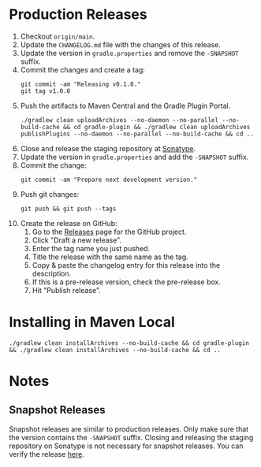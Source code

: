 # Production Releases

1. Checkout `origin/main`.
1. Update the `CHANGELOG.md` file with the changes of this release.
1. Update the version in `gradle.properties` and remove the `-SNAPSHOT` suffix.
1. Commit the changes and create a tag:
   ```
   git commit -am "Releasing v0.1.0."
   git tag v1.0.0
   ```
1. Push the artifacts to Maven Central and the Gradle Plugin Portal.
   ```
   ./gradlew clean uploadArchives --no-daemon --no-parallel --no-build-cache && cd gradle-plugin && ./gradlew clean uploadArchives publishPlugins --no-daemon --no-parallel --no-build-cache && cd ..
   ```
1. Close and release the staging repository at [Sonatype](https://oss.sonatype.org).
1. Update the version in `gradle.properties` and add the `-SNAPSHOT` suffix.
1. Commit the change:
   ```
   git commit -am "Prepare next development version."
   ```
1. Push git changes:
   ```
   git push && git push --tags
   ```
1. Create the release on GitHub:
   1. Go to the [Releases](https://github.com/square/anvil/releases) page for the GitHub project.
   1. Click "Draft a new release".
   1. Enter the tag name you just pushed.
   1. Title the release with the same name as the tag.
   1. Copy & paste the changelog entry for this release into the description.
   1. If this is a pre-release version, check the pre-release box.
   1. Hit "Publish release".

# Installing in Maven Local

```
./gradlew clean installArchives --no-build-cache && cd gradle-plugin && ./gradlew clean installArchives --no-build-cache && cd ..
```

# Notes

## Snapshot Releases

Snapshot releases are similar to production releases. Only make sure that the version contains the
`-SNAPSHOT` suffix. Closing and releasing the staging repository on Sonatype is not necessary for
snapshot releases. You can verify the release [here](https://oss.sonatype.org/content/repositories/snapshots/com/squareup/anvil/).
